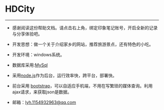 # HDCity
---------
- 感谢阅读这份帮助文档。请点击右上角，绑定印象笔记账号，开启全新的记录与分享体验吧。

- 开发思想：做一个关于介绍家乡的网站，推荐旅游景点，还有特色的小吃。
- 开发环境：windows系统。
- 数据库采用:[MySql](https://www.mysql.com/)
- 采用[node.js](https://nodejs.org/en/)作为后台，运行效率快，跨平台，部署快。
- 前台采用 [bootstrap](http://getbootstrap.com/2.3.2/)，可以自适应手机端，不用在写繁琐的媒体查询。利用ajax请求，来获取json是数据。
- 邮箱：<lyh.1154932963@qq.com>
